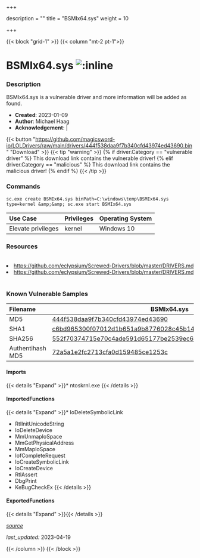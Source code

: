 +++

description = ""
title = "BSMIx64.sys"
weight = 10

+++


{{< block "grid-1" >}}
{{< column "mt-2 pt-1">}}


# BSMIx64.sys ![:inline](/images/twitter_verified.png) 


### Description

BSMIx64.sys is a vulnerable driver and more information will be added as found.

- **Created**: 2023-01-09
- **Author**: Michael Haag
- **Acknowledgement**:  | [](https://twitter.com/)

{{< button "https://github.com/magicsword-io/LOLDrivers/raw/main/drivers/444f538daa9f7b340cfd43974ed43690.bin" "Download" >}}
{{< tip "warning" >}}
{% if driver.Category == "vulnerable driver" %}
This download link contains the vulnerable driver!
{% elif driver.Category == "malicious" %}
This download link contains the malicious driver!
{% endif %}
{{< /tip >}}

### Commands

```
sc.exe create BSMIx64.sys binPath=C:\windows\temp\BSMIx64.sys type=kernel &amp;&amp; sc.exe start BSMIx64.sys
```

| Use Case | Privileges | Operating System | 
|:---- | ---- | ---- |
| Elevate privileges | kernel | Windows 10 |

### Resources
<br>
<li><a href=" https://github.com/eclypsium/Screwed-Drivers/blob/master/DRIVERS.md"> https://github.com/eclypsium/Screwed-Drivers/blob/master/DRIVERS.md</a></li>
<li><a href="https://github.com/eclypsium/Screwed-Drivers/blob/master/DRIVERS.md">https://github.com/eclypsium/Screwed-Drivers/blob/master/DRIVERS.md</a></li>
<br>

### Known Vulnerable Samples

| Filename | BSMIx64.sys |
|:---- | ---- | 
| MD5 | <a href="https://www.virustotal.com/gui/file/444f538daa9f7b340cfd43974ed43690">444f538daa9f7b340cfd43974ed43690</a> |
| SHA1 | <a href="https://www.virustotal.com/gui/file/c6bd965300f07012d1b651a9b8776028c45b149a">c6bd965300f07012d1b651a9b8776028c45b149a</a> |
| SHA256 | <a href="https://www.virustotal.com/gui/file/552f70374715e70c4ade591d65177be2539ec60f751223680dfaccb9e0be0ed9">552f70374715e70c4ade591d65177be2539ec60f751223680dfaccb9e0be0ed9</a> |
| Authentihash MD5 | <a href="https://www.virustotal.com/gui/search/authentihash%253A72a5a1e2fc2713cfa0d159485ce1253c">72a5a1e2fc2713cfa0d159485ce1253c</a> || Authentihash SHA1 | <a href="https://www.virustotal.com/gui/search/authentihash%253Ab978b3595a1a8cb5a345bce980178e8abf5e0bae">b978b3595a1a8cb5a345bce980178e8abf5e0bae</a> || Authentihash SHA256 | <a href="https://www.virustotal.com/gui/search/authentihash%253A15bc804877a607ba0d017df9f6ac951ac7ffbcca8069c5ba28e0cf505f7553b8">15bc804877a607ba0d017df9f6ac951ac7ffbcca8069c5ba28e0cf505f7553b8</a> || Signature | BIOSTAR MICROTECH INT&#39;L CORP, VeriSign Class 3 Code Signing 2009-2 CA, VeriSign Class 3 Public Primary CA   || Description | SMI Driver || OriginalFilename | BSMI.sys |
#### Imports
{{< details "Expand" >}}* ntoskrnl.exe
{{< /details >}}
#### ImportedFunctions
{{< details "Expand" >}}* IoDeleteSymbolicLink
* RtlInitUnicodeString
* IoDeleteDevice
* MmUnmapIoSpace
* MmGetPhysicalAddress
* MmMapIoSpace
* IofCompleteRequest
* IoCreateSymbolicLink
* IoCreateDevice
* RtlAssert
* DbgPrint
* KeBugCheckEx
{{< /details >}}
#### ExportedFunctions
{{< details "Expand" >}}{{< /details >}}



[*source*](https://github.com/magicsword-io/LOLDrivers/tree/main/yaml/bsmix64.yaml)

*last_updated:* 2023-04-19








{{< /column >}}
{{< /block >}}

